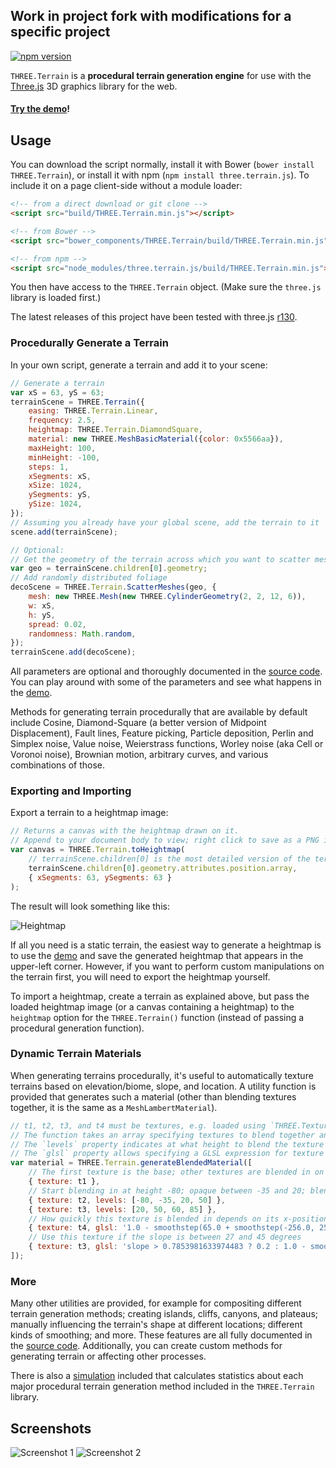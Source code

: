 ## Work in project fork with modifications for a specific project

[![npm version](https://badge.fury.io/js/three.terrain.js.svg)](https://www.npmjs.com/package/three.terrain.js)

`THREE.Terrain` is a **procedural terrain generation engine** for use with the
[Three.js](https://github.com/mrdoob/three.js) 3D graphics library for the web.

#### [Try the demo](https://icecreamyou.github.io/THREE.Terrain/)!

## Usage

You can download the script normally, install it with Bower (`bower install
THREE.Terrain`), or install it with npm (`npm install three.terrain.js`). To
include it on a page client-side without a module loader:

```html
<!-- from a direct download or git clone -->
<script src="build/THREE.Terrain.min.js"></script>

<!-- from Bower -->
<script src="bower_components/THREE.Terrain/build/THREE.Terrain.min.js"></script>

<!-- from npm -->
<script src="node_modules/three.terrain.js/build/THREE.Terrain.min.js"></script>
```

You then have access to the `THREE.Terrain` object. (Make sure the `three.js`
library is loaded first.)

The latest releases of this project have been tested with three.js
[r130](https://github.com/mrdoob/three.js/releases/tag/r130).

### Procedurally Generate a Terrain

In your own script, generate a terrain and add it to your scene:

```javascript
// Generate a terrain
var xS = 63, yS = 63;
terrainScene = THREE.Terrain({
    easing: THREE.Terrain.Linear,
    frequency: 2.5,
    heightmap: THREE.Terrain.DiamondSquare,
    material: new THREE.MeshBasicMaterial({color: 0x5566aa}),
    maxHeight: 100,
    minHeight: -100,
    steps: 1,
    xSegments: xS,
    xSize: 1024,
    ySegments: yS,
    ySize: 1024,
});
// Assuming you already have your global scene, add the terrain to it
scene.add(terrainScene);

// Optional:
// Get the geometry of the terrain across which you want to scatter meshes
var geo = terrainScene.children[0].geometry;
// Add randomly distributed foliage
decoScene = THREE.Terrain.ScatterMeshes(geo, {
    mesh: new THREE.Mesh(new THREE.CylinderGeometry(2, 2, 12, 6)),
    w: xS,
    h: yS,
    spread: 0.02,
    randomness: Math.random,
});
terrainScene.add(decoScene);
```

All parameters are optional and thoroughly documented in the
[source code](https://github.com/IceCreamYou/THREE.Terrain/blob/gh-pages/build/THREE.Terrain.js).
You can play around with some of the parameters and see what happens in the
[demo](https://icecreamyou.github.io/THREE.Terrain/).

Methods for generating terrain procedurally that are available by default
include Cosine, Diamond-Square (a better version of Midpoint Displacement),
Fault lines, Feature picking, Particle deposition, Perlin and Simplex noise,
Value noise, Weierstrass functions, Worley noise (aka Cell or Voronoi noise),
Brownian motion, arbitrary curves, and various combinations of those.

### Exporting and Importing

Export a terrain to a heightmap image:

```javascript
// Returns a canvas with the heightmap drawn on it.
// Append to your document body to view; right click to save as a PNG image.
var canvas = THREE.Terrain.toHeightmap(
    // terrainScene.children[0] is the most detailed version of the terrain mesh
    terrainScene.children[0].geometry.attributes.position.array,
    { xSegments: 63, ySegments: 63 }
);
```

The result will look something like this:

![Heightmap](https://raw.githubusercontent.com/IceCreamYou/THREE.Terrain/gh-pages/demo/img/heightmap.png)

If all you need is a static terrain, the easiest way to generate a heightmap is
to use the [demo](https://icecreamyou.github.io/THREE.Terrain/) and save the
generated heightmap that appears in the upper-left corner. However, if you want
to perform custom manipulations on the terrain first, you will need to export
the heightmap yourself.

To import a heightmap, create a terrain as explained above, but pass the loaded
heightmap image (or a canvas containing a heightmap) to the `heightmap` option
for the `THREE.Terrain()` function (instead of passing a procedural generation
function).

### Dynamic Terrain Materials

When generating terrains procedurally, it's useful to automatically texture
terrains based on elevation/biome, slope, and location. A utility function is
provided that generates such a material (other than blending textures together,
it is the same as a `MeshLambertMaterial`).

```javascript
// t1, t2, t3, and t4 must be textures, e.g. loaded using `THREE.TextureLoader.load()`.
// The function takes an array specifying textures to blend together and how to do so.
// The `levels` property indicates at what height to blend the texture in and out.
// The `glsl` property allows specifying a GLSL expression for texture blending.
var material = THREE.Terrain.generateBlendedMaterial([
    // The first texture is the base; other textures are blended in on top.
    { texture: t1 },
    // Start blending in at height -80; opaque between -35 and 20; blend out by 50
    { texture: t2, levels: [-80, -35, 20, 50] },
    { texture: t3, levels: [20, 50, 60, 85] },
    // How quickly this texture is blended in depends on its x-position.
    { texture: t4, glsl: '1.0 - smoothstep(65.0 + smoothstep(-256.0, 256.0, vPosition.x) * 10.0, 80.0, vPosition.z)' },
    // Use this texture if the slope is between 27 and 45 degrees
    { texture: t3, glsl: 'slope > 0.7853981633974483 ? 0.2 : 1.0 - smoothstep(0.47123889803846897, 0.7853981633974483, slope) + 0.2' },
]);
```

### More

Many other utilities are provided, for example for compositing different
terrain generation methods; creating islands, cliffs, canyons, and plateaus;
manually influencing the terrain's shape at different locations; different
kinds of smoothing; and more. These features are all fully documented in the
[source code](https://github.com/IceCreamYou/THREE.Terrain/blob/gh-pages/build/THREE.Terrain.js).
Additionally, you can create custom methods for generating terrain or affecting
other processes.

There is also a
[simulation](https://github.com/IceCreamYou/THREE.Terrain/tree/gh-pages/statistics)
included that calculates statistics about each major procedural terrain
generation method included in the `THREE.Terrain` library.

## Screenshots

![Screenshot 1](https://raw.githubusercontent.com/IceCreamYou/THREE.Terrain/gh-pages/demo/img/screenshot1.jpg)
![Screenshot 2](https://raw.githubusercontent.com/IceCreamYou/THREE.Terrain/gh-pages/demo/img/screenshot2.jpg)
